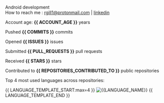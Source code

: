 Android development
<br>
How to reach me : rgill1@protonmail.com <t>|<t> [linkedin](linkedin.com/in/rahul-gill-466a1620a/)

Account age: **{{ ACCOUNT_AGE }}** years

Pushed **{{ COMMITS }}** commits

Opened **{{ ISSUES }}** issues

Submitted **{{ PULL_REQUESTS }}** pull requests

Received **{{ STARS }}** stars

Contributed to **{{ REPOSITORIES_CONTRIBUTED_TO }}** public repositories

Top 4 most used languages across repositories:

{{ LANGUAGE_TEMPLATE_START:max=4 }}
![{{LANGUAGE_NAME}}](https://img.shields.io/static/v1?style=flat-square&label=%E2%A0%80&color=555&labelColor={{LANGUAGE_COLOR:uri}}&message={{LANGUAGE_NAME:uri}}%EF%B8%B1{{LANGUAGE_PERCENT:uri}}%25)
{{ LANGUAGE_TEMPLATE_END }}
